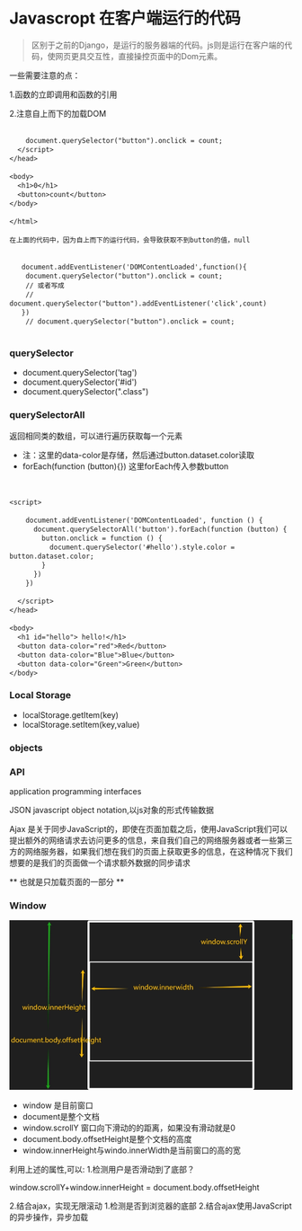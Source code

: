 # Javascropt  在客户端运行的代码

> 区别于之前的Django，是运行的服务器端的代码。js则是运行在客户端的代码，使网页更具交互性，直接操控页面中的Dom元素。



一些需要注意的点：

1.函数的立即调用和函数的引用



2.注意自上而下的加载DOM

```
     
    document.querySelector("button").onclick = count;
  </script>
</head>

<body>
  <h1>0</h1>
  <button>count</button>
</body>

</html>

在上面的代码中，因为自上而下的运行代码，会导致获取不到button的值，null


   document.addEventListener('DOMContentLoaded',function(){
    document.querySelector("button").onclick = count;
    // 或者写成
    // document.querySelector("button").addEventListener('click',count)
   })
    // document.querySelector("button").onclick = count;


```


### querySelector
* document.querySelector('tag')
* document.querySelector('#id')
* document.querySelector(".class")

### querySelectorAll

返回相同类的数组，可以进行遍历获取每一个元素

* 注：这里的data-color是存储，然后通过button.dataset.color读取
* forEach(function (button){})  这里forEach传入参数button
```


<script>

    document.addEventListener('DOMContentLoaded', function () {
      document.querySelectorAll('button').forEach(function (button) {
        button.onclick = function () {
          document.querySelector('#hello').style.color = button.dataset.color;
        }
      })
    })

  </script>
</head>

<body>
  <h1 id="hello"> hello!</h1>
  <button data-color="red">Red</button>
  <button data-color="Blue">Blue</button>
  <button data-color="Green">Green</button>
</body>

```


### Local Storage

* localStorage.getItem(key)
* localStorage.setItem(key,value)



### objects


###  API
application programming interfaces


JSON  javascript object notation,以js对象的形式传输数据



Ajax  是关于同步JavaScript的，即使在页面加载之后，使用JavaScript我们可以提出额外的网络请求去访问更多的信息，来自我们自己的网络服务器或者一些第三方的网络服务器，如果我们想在我们的页面上获取更多的信息，在这种情况下我们想要的是我们的页面做一个请求额外数据的同步请求

** 也就是只加载页面的一部分 **



### Window 

![Alt text](%E5%BE%AE%E4%BF%A1%E6%88%AA%E5%9B%BE_20240129132318.png)

* window 是目前窗口
* document是整个文档
* window.scrollY 窗口向下滑动的的距离，如果没有滑动就是0
* document.body.offsetHeight是整个文档的高度
* window.innerHeight与windo.innerWidth是当前窗口的高的宽

利用上述的属性,可以:
1.检测用户是否滑动到了底部？

window.scrollY+window.innerHeight = document.body.offsetHeight


2.结合ajax，实现无限滚动
  1.检测是否到浏览器的底部
  2.结合ajax使用JavaScript的异步操作，异步加载
